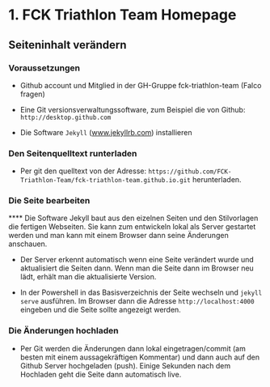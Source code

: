 # 1. FCK Triathlon Team Homepage

## Seiteninhalt verändern

### Voraussetzungen

* Github account und Mitglied in der GH-Gruppe fck-triathlon-team (Falco fragen)
 
* Eine Git versionsverwaltungssoftware, zum Beispiel die von Github: `http://desktop.github.com`

* Die Software `Jekyll` (www.jekyllrb.com) installieren

### Den Seitenquelltext runterladen

* Per git den quelltext von der Adresse: `https://github.com/FCK-Triathlon-Team/fck-triathlon-team.github.io.git` herunterladen.

### Die Seite bearbeiten

**** Die Software Jekyll baut aus den eizelnen Seiten und den Stilvorlagen die fertigen Webseiten. Sie kann zum entwickeln
  lokal als Server gestartet werden und man kann mit einem Browser dann seine Änderungen anschauen.

* Der Server erkennt automatisch wenn eine Seite verändert wurde und aktualisiert die Seiten dann. Wenn man die Seite dann
  im Browser neu lädt, erhält man die aktualisierte Version.

* In der Powershell in das Basisverzeichnis der Seite wechseln und `jekyll serve` ausführen. Im Browser dann die
  Adresse `http://localhost:4000` eingeben und die Seite sollte angezeigt werden.

### Die Änderungen hochladen

* Per Git werden die Änderungen dann lokal eingetragen/commit (am besten mit einem aussagekräftigen Kommentar) und dann 
  auch auf den Github Server hochgeladen (push). Einige Sekunden nach dem Hochladen geht die Seite dann automatisch live.
